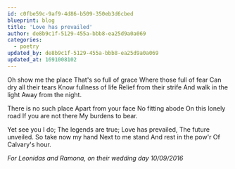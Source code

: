 ```yaml
---
id: c0fbe59c-9af9-4d86-b509-350eb3d6cbed
blueprint: blog
title: 'Love has prevailed'
author: de8b9c1f-5129-455a-bbb8-ea25d9a0a069
categories:
  - poetry
updated_by: de8b9c1f-5129-455a-bbb8-ea25d9a0a069
updated_at: 1691008102
---
```

Oh show me the place
That's so full of grace
Where those full of fear 
Can dry all their tears
Know fullness of life
Relief from their strife
And walk in the light
Away from the night. 

There is no such place
Apart from your face
No fitting abode
On this lonely road
If you are not there
My burdens to bear. 

Yet see you I do;
The legends are true;
Love has prevailed,
The future unveiled. 
So take now my hand
Next to me stand
And rest in the pow'r
Of Calvary's hour. 

*For Leonidas and Ramona, on their wedding day 10/09/2016*